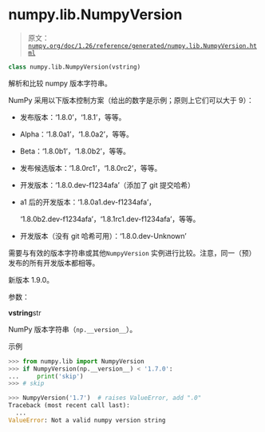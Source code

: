 # numpy.lib.NumpyVersion

> 原文：[`numpy.org/doc/1.26/reference/generated/numpy.lib.NumpyVersion.html`](https://numpy.org/doc/1.26/reference/generated/numpy.lib.NumpyVersion.html)

```py
class numpy.lib.NumpyVersion(vstring)
```

解析和比较 numpy 版本字符串。

NumPy 采用以下版本控制方案（给出的数字是示例；原则上它们可以大于 9）：

+   发布版本：‘1.8.0’，‘1.8.1’，等等。

+   Alpha：‘1.8.0a1’，‘1.8.0a2’，等等。

+   Beta：‘1.8.0b1’，‘1.8.0b2’，等等。

+   发布候选版本：‘1.8.0rc1’，‘1.8.0rc2’，等等。

+   开发版本：‘1.8.0.dev-f1234afa’（添加了 git 提交哈希）

+   a1 后的开发版本：‘1.8.0a1.dev-f1234afa’，

    ‘1.8.0b2.dev-f1234afa’，‘1.8.1rc1.dev-f1234afa’，等等。

+   开发版本（没有 git 哈希可用）：‘1.8.0.dev-Unknown’

需要与有效的版本字符串或其他`NumpyVersion` 实例进行比较。注意，同一（预）发布的所有开发版本都相等。

新版本 1.9.0。

参数：

**vstring**str

NumPy 版本字符串（`np.__version__`）。

示例

```py
>>> from numpy.lib import NumpyVersion
>>> if NumpyVersion(np.__version__) < '1.7.0':
...     print('skip')
>>> # skip 
```

```py
>>> NumpyVersion('1.7')  # raises ValueError, add ".0"
Traceback (most recent call last):
  ...
ValueError: Not a valid numpy version string 
```
